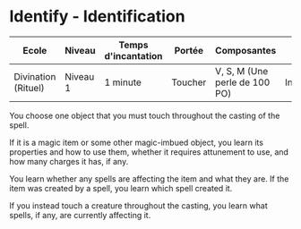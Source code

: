 # Identify - Identification

|Ecole|Niveau|Temps d'incantation|Portée|Composantes|Durée|
|-|-|-|-|-|-|
|Divination (Rituel)|Niveau 1|1 minute|Toucher|V, S, M (Une perle de 100 PO)|Instantanée|

You choose one object that you must touch throughout the casting of the spell. 

If it is a magic item or some other magic-imbued object, you learn its properties and how to use them, whether it requires attunement to use, and how many charges it has, if any. 

You learn whether any spells are affecting the item and what they are. If the item was created by a spell, you learn which spell created it.

If you instead touch a creature throughout the casting, you learn what spells, if any, are currently affecting it.